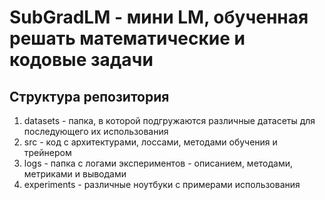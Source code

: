 # SubGradLM - мини LM, обученная решать математические и кодовые задачи 
## Структура репозитория
1) datasets - папка, в которой подгружаются различные датасеты для последующего их использования
2) src - код с архитектурами, лоссами, методами обучения и трейнером
3) logs - папка с логами экспериментов - описанием, методами, метриками и выводами
4) experiments - различные ноутбуки с примерами использования